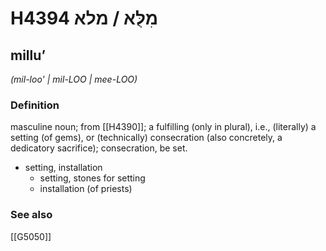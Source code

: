 # H4394 מִלֻּא / מלא

## milluʼ

_(mil-loo' | mil-LOO | mee-LOO)_

### Definition

masculine noun; from [[H4390]]; a fulfilling (only in plural), i.e., (literally) a setting (of gems), or (technically) consecration (also concretely, a dedicatory sacrifice); consecration, be set.

- setting, installation
    - setting, stones for setting
    - installation (of priests)
### See also

[[G5050]]

